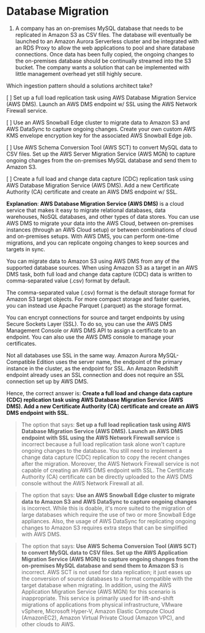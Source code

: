 # Database Migration

1. A company has an on-premises MySQL database that needs to be replicated in Amazon S3 as CSV files. The database will eventually be launched to an Amazon Aurora Serverless cluster and be integrated with an RDS Proxy to allow the web applications to pool and share database connections. Once data has been fully copied, the ongoing changes to the on-premises database should be continually streamed into the S3 bucket. The company wants a solution that can be implemented with little management overhead yet still highly secure.

Which ingestion pattern should a solutions architect take?

[ ] Set up a full load replication task using AWS Database Migration Service (AWS DMS). Launch an AWS DMS endpoint w/ SSL using the AWS Network Firewall service.

[ ] Use an AWS Snowball Edge cluster to migrate data to Amazon S3 and AWS DataSync to capture ongoing changes. Create your own custom AWS KMS envelope encryption key for the associated AWS Snowball Edge job.

[ ] Use AWS Schema Conversion Tool (AWS SCT) to convert MySQL data to CSV files. Set up the AWS Server Migration Service (AWS MGN) to capture ongoing changes from the on-premises MySQL database and send them to Amazon S3.

[ ] Create a full load and change data capture (CDC) replication task using AWS Database Migration Service (AWS DMS). Add a new Certificate Authority (CA) certificate and create an AWS DMS endpoint w/ SSL.

**Explanation**: **AWS Database Migration Service (AWS DMS)** is a cloud service that makes it easy to migrate relational databases, data warehouses, NoSQL databases, and other types of data stores. You can use AWS DMS to migrate your data into the AWS Cloud, between on-premises instances (through an AWS Cloud setup) or between combinations of cloud and on-premises setups. With AWS DMS, you can perform one-time migrations, and you can replicate ongoing changes to keep sources and targets in sync.

You can migrate data to Amazon S3 using AWS DMS from any of the supported database sources. When using Amazon S3 as a target in an AWS DMS task, both full load and change data capture (CDC) data is written to comma-separated value (.csv) format by default.

The comma-separated value (.csv) format is the default storage format for Amazon S3 target objects. For more compact storage and faster queries, you can instead use Apache Parquet (.parquet) as the storage format.

You can encrypt connections for source and target endpoints by using Secure Sockets Layer (SSL). To do so, you can use the AWS DMS Management Console or AWS DMS API to assign a certificate to an endpoint. You can also use the AWS DMS console to manage your certificates.

Not all databases use SSL in the same way. Amazon Aurora MySQL-Compatible Edition uses the server name, the endpoint of the primary instance in the cluster, as the endpoint for SSL. An Amazon Redshift endpoint already uses an SSL connection and does not require an SSL connection set up by AWS DMS.

Hence, the correct answer is: **Create a full load and change data capture (CDC) replication task using AWS Database Migration Service (AWS DMS). Add a new Certificate Authority (CA) certificate and create an AWS DMS endpoint with SSL**.

> The option that says: **Set up a full load replication task using AWS Database Migration Service (AWS DMS). Launch an AWS DMS endpoint with SSL using the AWS Network Firewall service** is incorrect because a full load replication task alone won't capture ongoing changes to the database. You still need to implement a change data capture (CDC) replication to copy the recent changes after the migration. Moreover, the AWS Network Firewall service is not capable of creating an AWS DMS endpoint with SSL. The Certificate Authority (CA) certificate can be directly uploaded to the AWS DMS console without the AWS Network Firewall at all.

> The option that says: **Use an AWS Snowball Edge cluster to migrate data to Amazon S3 and AWS DataSync to capture ongoing changes** is incorrect. While this is doable, it's more suited to the migration of large databases which require the use of two or more Snowball Edge appliances. Also, the usage of AWS DataSync for replicating ongoing changes to Amazon S3 requires extra steps that can be simplified with AWS DMS.

> The option that says: **Use AWS Schema Conversion Tool (AWS SCT) to convert MySQL data to CSV files. Set up the AWS Application Migration Service (AWS MGN) to capture ongoing changes from the on-premises MySQL database and send them to Amazon S3** is incorrect. AWS SCT is not used for data replication; it just eases up the conversion of source databases to a format compatible with the target database when migrating. In addition, using the AWS Application Migration Service (AWS MGN) for this scenario is inappropriate. This service is primarily used for lift-and-shift migrations of applications from physical infrastructure, VMware vSphere, Microsoft Hyper-V, Amazon Elastic Compute Cloud (AmazonEC2), Amazon Virtual Private Cloud (Amazon VPC), and other clouds to AWS.

<br />
